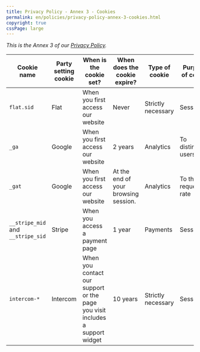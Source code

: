 ```yaml
---
title: Privacy Policy - Annex 3 - Cookies
permalink: en/policies/privacy-policy-annex-3-cookies.html
copyright: true
cssPage: large
---
```


*This is the Annex 3 of our [Privacy Policy](/help/en/policies/privacy-policy.html).*

| Cookie name | Party setting cookie | When is the cookie set? | When does the cookie expire? | Type of cookie | Purpose of cookie |
| ----------- | -------------------- | ----------------------- | ---------------------------- | -------------- | ----------------- |
| `flat.sid` | Flat | When you first access our website | Never | Strictly necessary | Session |
| `_ga` | Google | When you first access our website | 2 years | Analytics | To distinguish users |
| `_gat` | Google | When you first access our website | At the end of your browsing session. | Analytics | To throttle request rate |
| `__stripe_mid` and `__stripe_sid` | Stripe | When you access a payment page | 1 year | Payments | Session |
| `intercom-*` | Intercom | When you contact our support or the page you visit includes a support widget | 10 years | Strictly necessary | Session |
